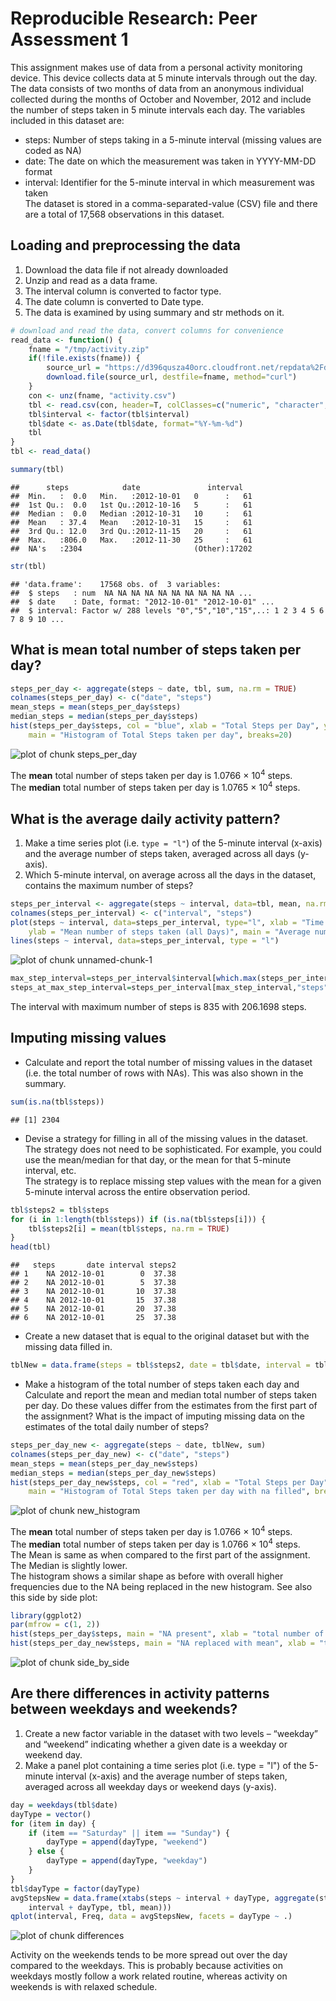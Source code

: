 # Reproducible Research: Peer Assessment 1

This assignment makes use of data from a personal activity monitoring device. This device collects data at 5 minute intervals through out the day. The data consists of two months of data from an anonymous individual collected during the months of October and November, 2012 and include the number of steps taken in 5 minute intervals each day. The variables included in this dataset are:  
-    steps: Number of steps taking in a 5-minute interval (missing values are coded as NA)  
-    date: The date on which the measurement was taken in YYYY-MM-DD format  
-    interval: Identifier for the 5-minute interval in which measurement was taken  
The dataset is stored in a comma-separated-value (CSV) file and there are a total of 17,568 observations in this dataset.

## Loading and preprocessing the data

1. Download the data file if not already downloaded
2. Unzip and read as a data frame.
3. The interval column is converted to factor type.
4. The date column is converted to Date type.
5. The data is examined by using summary and str methods on it.


```r
# download and read the data, convert columns for convenience
read_data <- function() {
    fname = "/tmp/activity.zip"
    if(!file.exists(fname)) {
        source_url = "https://d396qusza40orc.cloudfront.net/repdata%2Fdata%2Factivity.zip"
        download.file(source_url, destfile=fname, method="curl")
    }
    con <- unz(fname, "activity.csv")
    tbl <- read.csv(con, header=T, colClasses=c("numeric", "character", "numeric"))
    tbl$interval <- factor(tbl$interval)
    tbl$date <- as.Date(tbl$date, format="%Y-%m-%d")
    tbl
}
tbl <- read_data()
```


```r
summary(tbl)
```

```
##      steps            date               interval    
##  Min.   :  0.0   Min.   :2012-10-01   0      :   61  
##  1st Qu.:  0.0   1st Qu.:2012-10-16   5      :   61  
##  Median :  0.0   Median :2012-10-31   10     :   61  
##  Mean   : 37.4   Mean   :2012-10-31   15     :   61  
##  3rd Qu.: 12.0   3rd Qu.:2012-11-15   20     :   61  
##  Max.   :806.0   Max.   :2012-11-30   25     :   61  
##  NA's   :2304                         (Other):17202
```

```r
str(tbl)
```

```
## 'data.frame':	17568 obs. of  3 variables:
##  $ steps   : num  NA NA NA NA NA NA NA NA NA NA ...
##  $ date    : Date, format: "2012-10-01" "2012-10-01" ...
##  $ interval: Factor w/ 288 levels "0","5","10","15",..: 1 2 3 4 5 6 7 8 9 10 ...
```

## What is mean total number of steps taken per day?

```r
steps_per_day <- aggregate(steps ~ date, tbl, sum, na.rm = TRUE)
colnames(steps_per_day) <- c("date", "steps")
mean_steps = mean(steps_per_day$steps)
median_steps = median(steps_per_day$steps)
hist(steps_per_day$steps, col = "blue", xlab = "Total Steps per Day", ylab = "Frequency", 
    main = "Histogram of Total Steps taken per day", breaks=20)
```

![plot of chunk steps_per_day](figure/steps_per_day.png) 
  
The **mean** total number of steps taken per day is 1.0766 &times; 10<sup>4</sup> steps.  
The **median** total number of steps taken per day is 1.0765 &times; 10<sup>4</sup> steps.  

## What is the average daily activity pattern?
1. Make a time series plot (i.e. `type = "l"`) of the 5-minute
   interval (x-axis) and the average number of steps taken, averaged
   across all days (y-axis).
2. Which 5-minute interval, on average across all the days in the
   dataset, contains the maximum number of steps?


```r
steps_per_interval <- aggregate(steps ~ interval, data=tbl, mean, na.rm = TRUE)
colnames(steps_per_interval) <- c("interval", "steps")
plot(steps ~ interval, data=steps_per_interval, type="l", xlab = "Time Intervals (5-minute)", 
    ylab = "Mean number of steps taken (all Days)", main = "Average number of Steps Taken at different 5 minute Intervals")
lines(steps ~ interval, data=steps_per_interval, type = "l")
```

![plot of chunk unnamed-chunk-1](figure/unnamed-chunk-1.png) 

```r
max_step_interval=steps_per_interval$interval[which.max(steps_per_interval$steps)]
steps_at_max_step_interval=steps_per_interval[max_step_interval,"steps"]
```
The interval with maximum number of steps is 835  with 206.1698 steps.

## Imputing missing values
- Calculate and report the total number of missing values in the dataset (i.e. the total number of rows with NAs). This was also shown in the summary.

```r
sum(is.na(tbl$steps))
```

```
## [1] 2304
```
- Devise a strategy for filling in all of the missing values in the dataset. The strategy does not need to be sophisticated. For example, you could use the mean/median for that day, or the mean for that 5-minute interval, etc.  
The strategy is to replace missing step values with the mean for a given 5-minute interval across the entire observation period.

```r
tbl$steps2 = tbl$steps
for (i in 1:length(tbl$steps)) if (is.na(tbl$steps[i])) {
    tbl$steps2[i] = mean(tbl$steps, na.rm = TRUE)
}
head(tbl)
```

```
##   steps       date interval steps2
## 1    NA 2012-10-01        0  37.38
## 2    NA 2012-10-01        5  37.38
## 3    NA 2012-10-01       10  37.38
## 4    NA 2012-10-01       15  37.38
## 5    NA 2012-10-01       20  37.38
## 6    NA 2012-10-01       25  37.38
```
- Create a new dataset that is equal to the original dataset but with the missing data filled in.

```r
tblNew = data.frame(steps = tbl$steps2, date = tbl$date, interval = tbl$interval)
```
- Make a histogram of the total number of steps taken each day and Calculate and report the mean and median total number of steps taken per day. Do these values differ from the estimates from the first part of the assignment? What is the impact of imputing missing data on the estimates of the total daily number of steps?

```r
steps_per_day_new <- aggregate(steps ~ date, tblNew, sum)
colnames(steps_per_day_new) <- c("date", "steps")
mean_steps = mean(steps_per_day_new$steps)
median_steps = median(steps_per_day_new$steps)
hist(steps_per_day_new$steps, col = "red", xlab = "Total Steps per Day", ylab = "Frequency", 
    main = "Histogram of Total Steps taken per day with na filled", breaks=20)
```

![plot of chunk new_histogram](figure/new_histogram.png) 

The **mean** total number of steps taken per day is 1.0766 &times; 10<sup>4</sup> steps.  
The **median** total number of steps taken per day is 1.0766 &times; 10<sup>4</sup> steps.  
The Mean is same as when compared to the first part of the assignment. The Median is slightly lower.  
The histogram shows a similar shape as before with overall higher frequencies due to the NA being replaced in the new histogram. See also this side by side plot:

```r
library(ggplot2)
par(mfrow = c(1, 2))
hist(steps_per_day$steps, main = "NA present", xlab = "total number of steps taken each day", breaks=20)
hist(steps_per_day_new$steps, main = "NA replaced with mean", xlab = "total number of steps taken each day", breaks=20)
```

![plot of chunk side_by_side](figure/side_by_side.png) 

## Are there differences in activity patterns between weekdays and weekends?
1. Create a new factor variable in the dataset with two levels – “weekday” and “weekend” indicating whether a given date is a weekday or weekend day.
2. Make a panel plot containing a time series plot (i.e. type = "l") of the 5-minute interval (x-axis) and the average number of steps taken, averaged across all weekday days or weekend days (y-axis).

```r
day = weekdays(tbl$date)
dayType = vector()
for (item in day) {
    if (item == "Saturday" || item == "Sunday") {
        dayType = append(dayType, "weekend")
    } else {
        dayType = append(dayType, "weekday")
    }
}
tbl$dayType = factor(dayType)
avgStepsNew = data.frame(xtabs(steps ~ interval + dayType, aggregate(steps ~ 
    interval + dayType, tbl, mean)))
qplot(interval, Freq, data = avgStepsNew, facets = dayType ~ .)
```

![plot of chunk differences](figure/differences.png) 

Activity on the weekends tends to be more spread out over the day compared to the weekdays. This is probably because activities on weekdays mostly follow a work related routine, whereas activity on weekends is with relaxed schedule.
